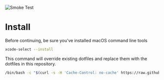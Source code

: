 ![Smoke Test](https://github.com/jacksonblankenship/dotfiles/actions/workflows/smoke.yml/badge.svg)

# Install

Before continuing, be sure you've installed macOS command line tools

```sh
xcode-select --install
```

This command will override existing dotfiles and replace them with the dotfiles in this repository.

```sh
/bin/bash -c "$(curl -s -H 'Cache-Control: no-cache' https://raw.githubusercontent.com/jacksonblankenship/dotfiles/main/.config/dotfiles/bootstrap.sh)" && exit
```
